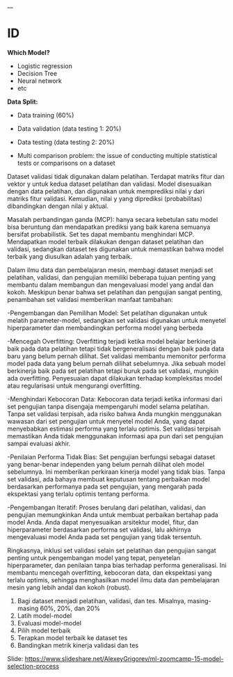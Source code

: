 __

# ID

**Which Model?**

* Logistic regression
* Decision Tree
* Neural network
* etc

**Data Split:**
* Data training (60%)
* Data validation (data testing 1: 20%)
* Data testing (data testing 2: 20%)

* Multi comparison problem: the issue of conducting multiple statistical tests or comparisons on a dataset

Dataset validasi tidak digunakan dalam pelatihan. Terdapat matriks fitur dan vektor y untuk kedua dataset pelatihan dan validasi. 
Model disesuaikan dengan data pelatihan, dan digunakan untuk memprediksi nilai y dari matriks fitur validasi.
Kemudian, nilai y yang diprediksi (probabilitas) dibandingkan dengan nilai y aktual.

Masalah perbandingan ganda (MCP): hanya secara kebetulan satu model bisa beruntung dan mendapatkan prediksi yang baik karena semuanya bersifat probabilistik.
Set tes dapat membantu menghindari MCP. Mendapatkan model terbaik dilakukan dengan dataset pelatihan dan validasi, sedangkan dataset tes digunakan untuk memastikan bahwa model terbaik yang diusulkan adalah yang terbaik.

Dalam ilmu data dan pembelajaran mesin, membagi dataset menjadi set pelatihan, validasi, dan pengujian memiliki beberapa tujuan penting yang membantu dalam membangun dan mengevaluasi model yang andal dan kokoh. Meskipun benar bahwa set pelatihan dan pengujian sangat penting, penambahan set validasi memberikan manfaat tambahan:

-Pengembangan dan Pemilihan Model: Set pelatihan digunakan untuk melatih parameter-model, sedangkan set validasi digunakan untuk menyetel hiperparameter dan membandingkan performa model yang berbeda

-Mencegah Overfitting: Overfitting terjadi ketika model belajar berkinerja baik pada data pelatihan tetapi tidak bergeneralisasi dengan baik pada data baru yang belum pernah dilihat. Set validasi membantu memonitor performa model pada data yang belum pernah dilihat sebelumnya. Jika sebuah model berkinerja baik pada set pelatihan tetapi buruk pada set validasi, mungkin ada overfitting. Penyesuaian dapat dilakukan terhadap kompleksitas model atau regularisasi untuk mengurangi overfitting.

-Menghindari Kebocoran Data: Kebocoran data terjadi ketika informasi dari set pengujian tanpa disengaja mempengaruhi model selama pelatihan. Tanpa set validasi terpisah, ada risiko bahwa Anda mungkin menggunakan wawasan dari set pengujian untuk menyetel model Anda, yang dapat menyebabkan estimasi performa yang terlalu optimis. Set validasi terpisah memastikan Anda tidak menggunakan informasi apa pun dari set pengujian sampai evaluasi akhir.

-Penilaian Performa Tidak Bias: Set pengujian berfungsi sebagai dataset yang benar-benar independen yang belum pernah dilihat oleh model sebelumnya. Ini memberikan perkiraan kinerja model yang tidak bias. Tanpa set validasi, ada bahaya membuat keputusan tentang perbaikan model berdasarkan performanya pada set pengujian, yang mengarah pada ekspektasi yang terlalu optimis tentang performa.

-Pengembangan Iteratif: Proses berulang dari pelatihan, validasi, dan pengujian memungkinkan Anda untuk membuat perbaikan bertahap pada model Anda. Anda dapat menyesuaikan arsitektur model, fitur, dan hiperparameter berdasarkan performa set validasi, lalu akhirnya mengevaluasi model Anda pada set pengujian yang tidak tersentuh.

Ringkasnya, inklusi set validasi selain set pelatihan dan pengujian sangat penting untuk pengembangan model yang tepat, penyetelan hiperparameter, dan penilaian tanpa bias terhadap performa generalisasi. Ini membantu mencegah overfitting, kebocoran data, dan ekspektasi yang terlalu optimis, sehingga menghasilkan model ilmu data dan pembelajaran mesin yang lebih andal dan kokoh (robust).

1. Bagi dataset menjadi pelatihan, validasi, dan tes. Misalnya, masing-masing 60%, 20%, dan 20%
2. Latih model-model
3. Evaluasi model-model
4. Pilih model terbaik
5. Terapkan model terbaik ke dataset tes
6. Bandingkan metrik kinerja validasi dan tes

Slide: https://www.slideshare.net/AlexeyGrigorev/ml-zoomcamp-15-model-selection-process

